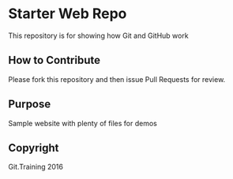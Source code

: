 # Starter Web Repo

This repository is for showing how Git and GitHub work

## How to Contribute

Please fork this repository and then issue Pull Requests for review.

## Purpose

Sample website with plenty of files for demos

## Copyright

Git.Training 2016